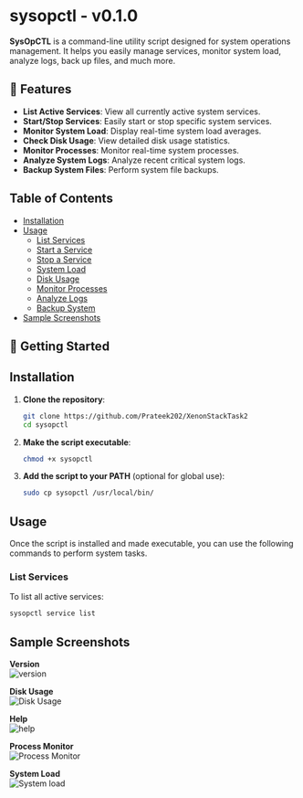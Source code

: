 # sysopctl - v0.1.0

**SysOpCTL** is a command-line utility script designed for system operations management. It helps you easily manage services, monitor system load, analyze logs, back up files, and much more.

## 🎯 Features

- **List Active Services**: View all currently active system services.
- **Start/Stop Services**: Easily start or stop specific system services.
- **Monitor System Load**: Display real-time system load averages.
- **Check Disk Usage**: View detailed disk usage statistics.
- **Monitor Processes**: Monitor real-time system processes.
- **Analyze System Logs**: Analyze recent critical system logs.
- **Backup System Files**: Perform system file backups.


## Table of Contents

- [Installation](#installation)
- [Usage](#usage)
  - [List Services](#list-services)
  - [Start a Service](#start-a-service)
  - [Stop a Service](#stop-a-service)
  - [System Load](#system-load)
  - [Disk Usage](#disk-usage)
  - [Monitor Processes](#monitor-processes)
  - [Analyze Logs](#analyze-logs)
  - [Backup System](#backup-system)
- [Sample Screenshots](#Sample-Screenshots)

## 🚀 Getting Started

## Installation

1. **Clone the repository**:
    ```bash
    git clone https://github.com/Prateek202/XenonStackTask2
    cd sysopctl
    ```

2. **Make the script executable**:
    ```bash
    chmod +x sysopctl
    ```

3. **Add the script to your PATH** (optional for global use):
    ```bash
    sudo cp sysopctl /usr/local/bin/
    ```

## Usage

Once the script is installed and made executable, you can use the following commands to perform system tasks.

### List Services
To list all active services:
```bash
sysopctl service list
```
## Sample Screenshots

**Version**  
![version](https://github.com/user-attachments/assets/bb164d5a-bdab-429d-bac1-9281c44fd4a8)


**Disk Usage**  
![Disk Usage](https://github.com/user-attachments/assets/997292cb-1e83-473d-970b-ac246ae0be3e)

**Help**  
![help](https://github.com/user-attachments/assets/58d67fc4-3243-4506-b102-c216d6fd61df)


**Process Monitor**  
![Process Monitor](https://github.com/user-attachments/assets/b305561c-55cb-483f-984e-40197cedae70)


**System Load**  
![System load](https://github.com/user-attachments/assets/5004f7f5-46ba-49a9-a82b-898d1703d6fd)














